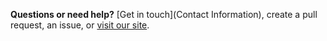 **Questions or need help?**  [Get in touch](Contact Information), create a pull request, an issue, or [visit our site](https://dinnerlab.com).
